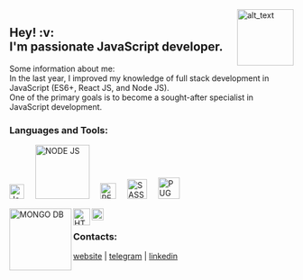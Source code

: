 <div>  
  <a href="https://dmzabelin.online/" target="blank">
  <img alt="alt_text" width="100px" align="right" src="https://img.dmzabelin.online/images/dm_logo.svg" />
  </a>
</div>
<h2>Hey! :v:<br> I'm passionate JavaScript developer.</h2>

Some information about me:<br>
In the last year, I improved my knowledge of full stack development in JavaScript (ES6+, React JS, and Node JS).<br>
One of the primary goals is to become a sought-after specialist in JavaScript development.
</br>

### Languages and Tools:

<img alt="JavaScript" width="26px" src="https://raw.githubusercontent.com/dmZabelin/dmZabelin/main/img/JS.svg" />&nbsp;&nbsp;&nbsp;&nbsp;&nbsp;<img alt="NODE JS" width="96px" src="https://raw.githubusercontent.com/dmZabelin/dmZabelin/main/img/Node.svg" />&nbsp;&nbsp;&nbsp;&nbsp;&nbsp;<img alt="REACT JS" width="28px" src="https://raw.githubusercontent.com/dmZabelin/dmZabelin/main/img/React.svg" />&nbsp;&nbsp;&nbsp;&nbsp;&nbsp;<img alt="SASS" width="35px" src="https://raw.githubusercontent.com/dmZabelin/dmZabelin/main/img/Sass.svg" />&nbsp;&nbsp;&nbsp;&nbsp;&nbsp;<img alt="PUG" width="38px" src="https://raw.githubusercontent.com/dmZabelin/dmZabelin/main/img/pug.svg" />

<img align="left" alt="MONGO DB" width="110px" src="https://raw.githubusercontent.com/dmZabelin/dmZabelin/main/img/MongoDB_Logo.svg" />
<img align="left" alt="HTML5" width="30px" src="https://raw.githubusercontent.com/dmZabelin/dmZabelin/main/img/HTML5.svg" />
<img align="left" alt="CSS3" width="21px" src="https://raw.githubusercontent.com/dmZabelin/dmZabelin/main/img/CSS3.svg" />

</br>

### Contacts:

[website](https://dmzabelin.online) | [telegram](https://t.me/dmZabelin) | [linkedin](https://www.linkedin.com/in/dmitry-zabelin-6041b9186/)
